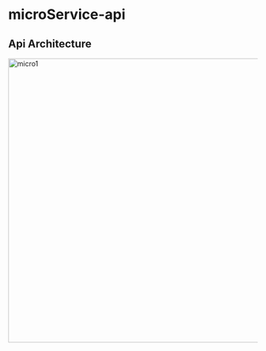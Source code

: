 # microService-api
<h2>Api Architecture</h2>
<img width="575" alt="micro1" src="https://github.com/WonderBoy3298/microService-api/assets/90504558/3881eca2-936b-4268-8734-dd6e5b93b046">
